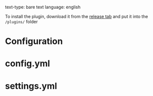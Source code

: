 text-type: bare text
language: english

To install the plugin, download it from the [release tab](https://github.com/trainerlord/WorldSystem/releases) and put it into the `/plugins/` folder

# Configuration


# config.yml

# settings.yml